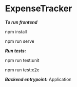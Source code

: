 # ExpenseTracker

***To run frontend***

npm install

npm run serve


***Run tests:***

npm run test:unit

npm run test:e2e


***Backend entrypoint:***
Application
